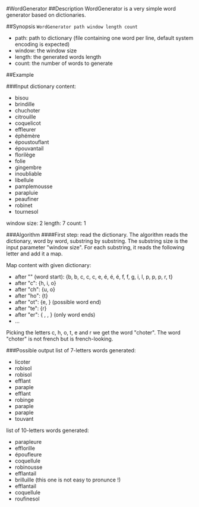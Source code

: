 #WordGenerator
##Description
WordGenerator is a very simple word generator based on dictionaries.

##Synopsis
`WordGenerator path window length count`
  - path: path to dictionary (file containing one word per line, default system encoding is expected)
  - window: the window size
  - length: the generated words length
  - count: the number of words to generate

##Example

###Input
dictionary content:
  - bisou
  - brindille
  - chuchoter
  - citrouille
  - coquelicot
  - effleurer
  - éphémère
  - époustouflant
  - épouvantail
  - florilège
  - folie
  - gingembre
  - inoubliable
  - libellule
  - pamplemousse
  - parapluie
  - peaufiner
  - robinet
  - tournesol

window size: 2
length: 7
count: 1

###Algorithm
####First step: read the dictionary.
The algorithm reads the dictionary, word by word, substring by substring.
The substring size is the input parameter "window size".
For each substring, it reads the following letter and add it a map.

Map content with given dictionary:
* after "" (word start):  {b, b, c, c, c, e, é, é, é, f, f, g, i, l, p, p, p, r, t}
* after "c":              {h, i, o}
* after "ch":             {u, o}
* after "ho":             {t}
* after "ot":             {e, } (possible word end)
* after "te":             {r}
* after "er":             { , , } (only word ends)
* ...

Picking the letters c, h, o, t, e and r we get the word "choter".
The word "choter" is not french but is french-looking.

###Possible output
list of 7-letters words generated:
  - licoter
  - robisol
  - robisol
  - efflant
  - paraple
  - efflant
  - robinge
  - paraple
  - paraple
  - touvant

list of 10-letters words generated:
  - parapleure
  - efflorille
  - époufleure
  - coquellule
  - robinousse
  - efflantail
  - brilluille (this one is not easy to pronunce !)
  - efflantail
  - coquellule
  - roufinesol
